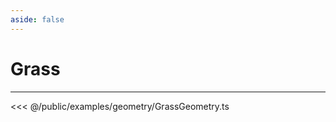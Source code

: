 ```yaml
---
aside: false
---
```

# Grass
---
<Demo src="/examples/geometry/GrassGeometry.ts" :code="false" :height="700"></Demo>

<<< @/public/examples/geometry/GrassGeometry.ts